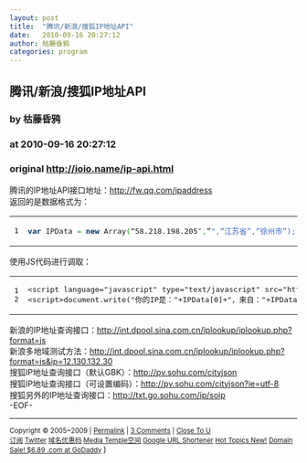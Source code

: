 ```yaml
---
layout: post
title:  "腾讯/新浪/搜狐IP地址API"
date:   2010-09-16 20:27:12
author: 枯藤昏鸦
categories: program
---
```


## 腾讯/新浪/搜狐IP地址API
### by 枯藤昏鸦
### at 2010-09-16 20:27:12
### original <http://ioio.name/ip-api.html>

<p>腾讯的IP地址API接口地址：<a href="http://fw.qq.com/ipaddress">http://fw.qq.com/ipaddress</a><br>
返回的是数据格式为：</p>

<div><table><tr><td><pre>1
</pre></td><td><pre style="font-family:monospace"><span style="color:#003366;font-weight:bold">var</span> IPData <span style="color:#339933">=</span> <span style="color:#003366;font-weight:bold">new</span> Array<span style="color:#009900">(</span>“58.218.198.205″<span style="color:#339933">,</span>”<span style="color:#3366cc">&quot;,”江苏省”,”徐州市”);</span></pre></td></tr></table></div>

<p>使用JS代码进行调取：</p>

<div><table><tr><td><pre>1
2
</pre></td><td><pre style="font-family:monospace">&lt;script language=&quot;javascript&quot; type=&quot;text/javascript&quot; src=&quot;http://fw.qq.com/ipaddress&quot;&gt;&lt;/script&gt;
&lt;script&gt;document.write(&quot;你的IP是：&quot;+IPData[0]+&quot;，来自：&quot;+IPData[2]);&lt;/script&gt;</pre></td></tr></table></div>

<p>新浪的IP地址查询接口：<a href="http://int.dpool.sina.com.cn/iplookup/iplookup.php?format=js">http://int.dpool.sina.com.cn/iplookup/iplookup.php?format=js</a><br>
新浪多地域测试方法：<a href="http://int.dpool.sina.com.cn/iplookup/iplookup.php?format=js&amp;ip=12.130.132.30">http://int.dpool.sina.com.cn/iplookup/iplookup.php?format=js&amp;ip=12.130.132.30</a><br>
搜狐IP地址查询接口（默认GBK）：<a href="http://pv.sohu.com/cityjson">http://pv.sohu.com/cityjson</a><br>
搜狐IP地址查询接口（可设置编码）：<a href="http://pv.sohu.com/cityjson?ie=utf-8">http://pv.sohu.com/cityjson?ie=utf-8</a><br>
搜狐另外的IP地址查询接口：<a href="http://txt.go.sohu.com/ip/soip">http://txt.go.sohu.com/ip/soip</a><br>
-EOF-</p>
<hr><small>Copyright © 2005~2009 | <a href="http://ioio.name/ip-api.html" title="Permalink">Permalink</a> | <a href="http://ioio.name/ip-api.html#comments">3 Comments</a> | <a href="http://closetou.com" title="Close To U">Close To U</a> <br>
<a href="http://feeds.feedburner.com/miss">订阅</a> <a href="https://twitter.com/tearnon">Twitter</a> <a href="http://ioio.name/godaddy">域名优惠码</a> <a href="http://ioio.name/mt">Media Temple空间</a>
<a href="http://shortener.ioio.name/">Google URL Shortener</a> 
<a href="http://750m.com/">Hot Topics New!</a>
<a href="http://affiliate.godaddy.com/redirect/3FA34877354E42FE78E82878FE3CAE7C45E1074DB489803F8705676166D4FFE0" title="Domain Sale! $6.89 .com at GoDaddy">Domain Sale! $6.89 .com at GoDaddy</a>
</small> )